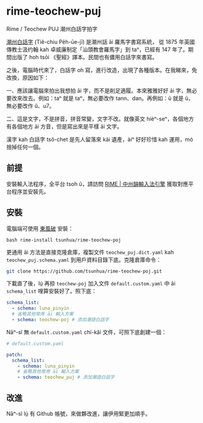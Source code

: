 # rime-teochew-puj

Rime / Teochew PUJ 潮州白話字拍字

[潮州白話字](https://zh.wikipedia.org/wiki/%E6%BD%AE%E5%B7%9E%E7%99%BD%E8%A9%B1%E5%AD%97) (Tiê-chiu Pe̍h-ūe-jī) 是潮州話 āi 羅馬字書寫系統， 從 1875 年英國傳教士汲约翰  kah 卓威廉制定「汕頭教會羅馬字」到 taⁿ，已經有 147 年了。期間出版了 hoh tsōi 《聖經》譯本。民間也有儂用白話字來書寫。

之後，電腦時代來了，白話字 oh 寫，進行改造，出現了各種版本。在我睇來，免改換，原因如下：

一、應該讓電腦來拍出我想拍 āi 字，而不是削足適履。本來雅雅好好 āi 字，無必要改來改去。例如：taⁿ 就是 taⁿ，無必要改作 tann、dan。再例如：ũ 就是 ũ，無必要改作 ǔ、u7。

二、這是文字，不是拼音，拼音常變，文字不改。就像英文 hièⁿ-seⁿ，各個地方有各個地方 āi 方音，但是寫出來是平樣 āi 文字。

漢字 kah 白話字 tsô-chet 是先人留落來 kāi 遺產，àiⁿ 好好珍惜 kah 運用，mó 捨掉任何一個。

## 前提

安裝輸入法程序，全平台 tsoh ũ，請訪問 [RIME | 中州韻輸入法引擎](https://rime.im/download/) 獲取對應平台程序並安裝先。

## 安裝

電腦端可使用 [東風破](https://github.com/rime/plum) 安裝：

``` shell
bash rime-install tsunhua/rime-teochew-poj
```

更通用 āi 方法是直接克隆倉庫，複製文件  `teochew_puj.dict.yaml` kah `teochew_puj.schema.yaml` 到用戶資料目錄下底。克隆倉庫命令：

```bash
git clone https://github.com/tsunhua/rime-teochew-poj.git
```

下載直了後，lṳ́ 再掠 `teochew-poj` 加入文件 `default.custom.yaml` 中 āi  `schema_list` 哩算安裝好了。照下底：

``` yaml
schema_list:
  - schema: luna_pinyin
  # 省略其他常用 āi 輸入方案
  - schema: teochew-poj # 添加潮語白話字
```

Nāⁿ-sĩ 無 `default.custom.yaml`  chí-kâi 文件，可照下底創建一個：

```yaml
# default.custom.yaml

patch:
  schema_list:
    - schema: luna_pinyin
    # 省略其他常用 āi 輸入方案
    - schema: teochew_puj # 添加潮語白話字
```

## 改進

Nāⁿ-sĩ lṳ́ 有 Github 帳號，來做夥改進，讓伊用緊更加順手。
